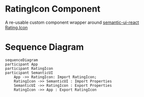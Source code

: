 # RatingIcon Component

A re-usable custom component wrapper around [semantic-ui-react Rating.Icon](https://react.semantic-ui.com/modules/rating)

# Sequence Diagram

```mermaid
sequenceDiagram
participant App
participant RatingIcon
participant SemanticUI
    App ->> RatingIcon: Import RatingIcon;
    RatingIcon ->> SemanticUI : Import Properties
    SemanticUI ->> RatingIcon : Export Properties
    RatingIcon ->> App : Export RatingIcon
```

